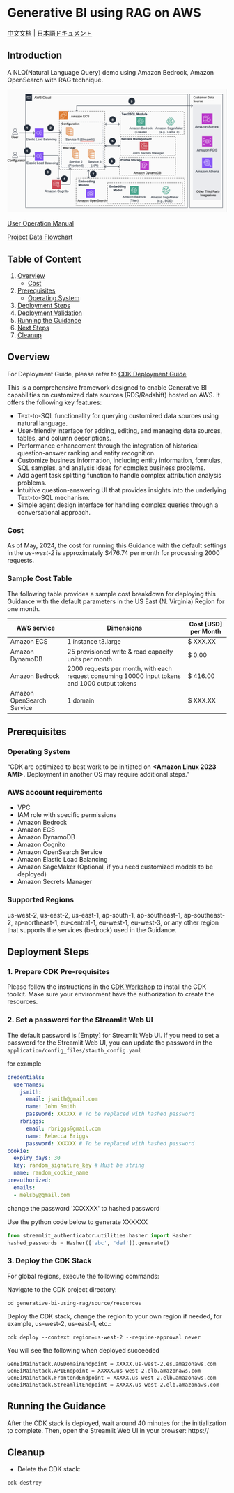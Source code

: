 # Generative BI using RAG on AWS
[中文文档](README_CN.md) | [日本語ドキュメント](README_JP.md)

## Introduction

A NLQ(Natural Language Query) demo using Amazon Bedrock, Amazon OpenSearch with RAG technique.

![Screenshot](./assets/aws_architecture.png)

[User Operation Manual](https://github.com/aws-samples/generative-bi-using-rag/wiki/%E7%94%A8%E6%88%B7%E6%93%8D%E4%BD%9C%E6%89%8B%E5%86%8C)

[Project Data Flowchart](https://github.com/aws-samples/generative-bi-using-rag/wiki/%E9%A1%B9%E7%9B%AE%E6%B5%81%E7%A8%8B%E5%9B%BE)

## Table of Content
1. [Overview](#overview)
    - [Cost](#cost)
2. [Prerequisites](#prerequisites)
    - [Operating System](#operating-system)
3. [Deployment Steps](#deployment-steps)
4. [Deployment Validation](#deployment-validation)
5. [Running the Guidance](#running-the-guidance)
6. [Next Steps](#next-steps)
7. [Cleanup](#cleanup)

## Overview
For Deployment Guide, please refer to [CDK Deployment Guide](source/resources/README.md)

This is a comprehensive framework designed to enable Generative BI capabilities on customized data sources (RDS/Redshift) hosted on AWS. It offers the following key features:
- Text-to-SQL functionality for querying customized data sources using natural language.
- User-friendly interface for adding, editing, and managing data sources, tables, and column descriptions.
- Performance enhancement through the integration of historical question-answer ranking and entity recognition.
- Customize business information, including entity information, formulas, SQL samples, and analysis ideas for complex business problems.
- Add agent task splitting function to handle complex attribution analysis problems.
- Intuitive question-answering UI that provides insights into the underlying Text-to-SQL mechanism.
- Simple agent design interface for handling complex queries through a conversational approach.

### Cost

As of May, 2024, the cost for running this Guidance with the default settings in the _us-west-2_ is approximately $476.74 per month for processing 2000 requests.

### Sample Cost Table

The following table provides a sample cost breakdown for deploying this Guidance with the default parameters in the US East (N. Virginia) Region for one month.

| AWS service  | Dimensions | Cost [USD] per Month |
| ----------- | ------------ | ------------ |
| Amazon ECS | 1 instance t3.large | $ XXX.XX |
| Amazon DynamoDB | 25 provisioned write & read capacity units per month | $ 0.00 |
| Amazon Bedrock | 2000 requests per month, with each request consuming 10000 input tokens and 1000 output tokens | $ 416.00 |
| Amazon OpenSearch Service | 1 domain | $ XXX.XX |

## Prerequisites

### Operating System
“CDK are optimized to best work to be initiated on **<Amazon Linux 2023 AMI>**.  Deployment in another OS may require additional steps.”

### AWS account requirements

- VPC
- IAM role with specific permissions
- Amazon Bedrock
- Amazon ECS
- Amazon DynamoDB
- Amazon Cognito
- Amazon OpenSearch Service
- Amazon Elastic Load Balancing
- Amazon SageMaker (Optional, if you need customized models to be deployed)
- Amazon Secrets Manager

### Supported Regions

us-west-2, us-east-2, us-east-1, ap-south-1, ap-southeast-1, ap-southeast-2, ap-northeast-1, eu-central-1, eu-west-1, eu-west-3, or any other region that supports the services (bedrock) used in the Guidance.

## Deployment Steps

### 1. Prepare CDK Pre-requisites
Please follow the instructions in the [CDK Workshop](https://cdkworkshop.com/15-prerequisites.html) to install the CDK toolkit. Make sure your environment have the authorization to create the resources.

### 2. Set a password for the Streamlit Web UI

The default password is [Empty] for Streamlit Web UI. If you need to set a password for the Streamlit Web UI, you can update the password in the
```application/config_files/stauth_config.yaml```

for example 

```yaml
credentials:
  usernames:
    jsmith:
      email: jsmith@gmail.com
      name: John Smith
      password: XXXXXX # To be replaced with hashed password
    rbriggs:
      email: rbriggs@gmail.com
      name: Rebecca Briggs
      password: XXXXXX # To be replaced with hashed password
cookie:
  expiry_days: 30
  key: random_signature_key # Must be string
  name: random_cookie_name
preauthorized:
  emails:
  - melsby@gmail.com
```

change the password 'XXXXXX' to hashed password

Use the python code below to generate XXXXXX
```python
from streamlit_authenticator.utilities.hasher import Hasher
hashed_passwords = Hasher(['abc', 'def']).generate()
```

### 3. Deploy the CDK Stack
For global regions, execute the following commands:

Navigate to the CDK project directory:
```
cd generative-bi-using-rag/source/resources
```
Deploy the CDK stack, change the region to your own region if needed, for example, us-west-2, us-east-1, etc.:
```
cdk deploy --context region=us-west-2 --require-approval never
```
You will see the following when deployed succeeded
```
GenBiMainStack.AOSDomainEndpoint = XXXXX.us-west-2.es.amazonaws.com
GenBiMainStack.APIEndpoint = XXXXX.us-west-2.elb.amazonaws.com
GenBiMainStack.FrontendEndpoint = XXXXX.us-west-2.elb.amazonaws.com
GenBiMainStack.StreamlitEndpoint = XXXXX.us-west-2.elb.amazonaws.com
```

## Running the Guidance 

After the CDK stack is deployed, wait around 40 minutes for the initialization to complete. Then, open the Streamlit Web UI in your browser: https://<your-public-dns>

## Cleanup 
- Delete the CDK stack:
```
cdk destroy
```